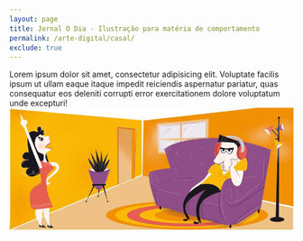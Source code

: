 ```yaml
---
layout: page
title: Jornal O Dia - Ilustração para matéria de comportamento
permalink: /arte-digital/casal/
exclude: true
---
```


<div class="single-art">
  <div class="legend">
    Lorem ipsum dolor sit amet, consectetur adipisicing elit. Voluptate facilis ipsum ut ullam eaque itaque impedit reiciendis aspernatur pariatur, quas consequatur eos deleniti corrupti error exercitationem dolore voluptatum unde excepturi!
  </div>

  <div class="image">
    <img src="/assets/images/digital/casal.jpg" alt="">
  </div>
</div>